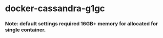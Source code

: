 # docker-cassandra-g1gc

### Note: default settings required 16GB+ memory for allocated for single container.

